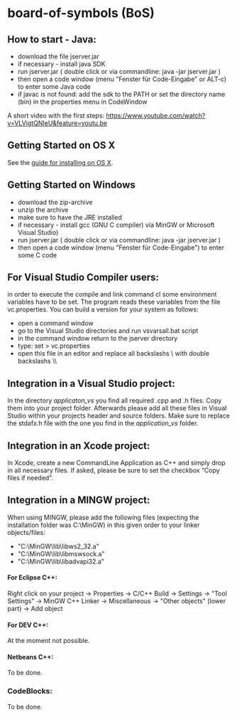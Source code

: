 # board-of-symbols (BoS)

## How to start - Java:
- download the file jserver.jar 
- if necessary - install java SDK
- run jserver.jar ( double click or via commandline: java -jar jserver.jar ) 
- then open a code window (menu "Fenster für Code-Eingabe" or ALT-c) to enter some Java code
- if javac is not found: add the sdk to the PATH or set the directory name (bin) in the properties menu in CodeWindow

A short video with the first steps: https://www.youtube.com/watch?v=VLVigtQNIeU&feature=youtu.be

## Getting Started on OS X

See the [guide for installing on OS X](documentation/installing-on-os-x.md).

## Getting Started on Windows

- download the zip-archive
- unzip the archive
- make sure to have the JRE installed
- if necessary - install gcc (GNU C compiler) via MinGW or Microsoft Visual Studio)
- run jserver.jar ( double click or via commandline: java -jar jserver.jar ) 
- then open a code window (menu "Fenster für Code-Eingabe") to enter some C code


## For Visual Studio Compiler users:

in order to execute the compile and link command cl some environment variables have to be set. The program reads these variables from the file vc.properties. You can build a version for your system as follows:

- open a command window
- go to the Visual Studio directories and run vsvarsall.bat script 
- in the command window return to the jserver directory
- type: set > vc.properties 
- open this file in an editor and replace all backslashs \  with double backslashs \\\\ 


## Integration in a Visual Studio project: 

In the directory *applicaton_vs* you find all required .cpp and .h files. Copy them into your project folder. Afterwards please add all these files in Visual Studio within your projects header and source folders. Make sure to replace the stdafx.h file with the one you find in the *application_vs* folder.


## Integration in an Xcode project:

In Xcode, create a new CommandLine Application as C++ and simply drop in all necessary files. If asked, please be sure to set the checkbox “Copy files if needed”.


## Integration in a MINGW project:

When using MINGW, please add the following files (expecting the installation folder was C:\MinGW\) in this given order to your linker objects/files:

 - "C:\MinGW\lib\libws2_32.a"
 - "C:\MinGW\lib\libmswsock.a"
 - "C:\MinGW\lib\libadvapi32.a"
 
#### For Eclipse C++: 

Right click on your project -> Properties -> C/C++ Build -> Settings -> "Tool Settings" -> MinGW C++ Linker -> Miscellaneous -> "Other objects" (lower part) -> Add object

#### For DEV C++:

At the moment not possible.

#### Netbeans C++:

To be done.

### CodeBlocks:

To be done.
